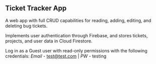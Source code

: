 ## Ticket Tracker App

A web app with full CRUD capabilities for reading, adding, editing, and deleting bug tickets.

Implements user authentication through Firebase, and stores tickets, projects, and user data in Cloud Firestore.

Log in as a Guest user with read-only permissions with the following credentials: *Email* - test@test.com | *PW* - testing

